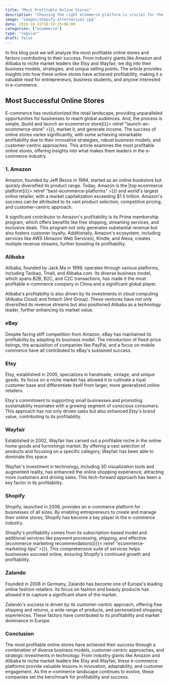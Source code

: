 ```yaml
---
title: "Most Profitable Online Stores"
description: "Choosing the right eCommerce platform is crucial for the success of your online business. Find Shopify alternatives."
image: "images/shopify-alternatives.jpg"
date: 2019-10-15T18:19:25+06:00
categories: ["ecommerce"]
type: "regular"
draft: false
---
```


In this blog post we will analyze the most profitable online stores and factors contributing to their success. From industry giants like Amazon and Alibaba to niche market leaders like Etsy and Wayfair, we dig into their business models, strategies, and unique selling points. The article provides insights into how these online stores have achieved profitability, making it a valuable read for entrepreneurs, business students, and anyone interested in e-commerce.

## Most Successful Online Stores

E-commerce has revolutionized the retail landscape, providing unparalleled opportunities for businesses to reach global audiences. And, the process is simple, [build and launch an ecommerce store]({{< relref "launch-an-ecommerce-store" >}}), market it, and generate income. The success of online stores varies significantly, with some achieving remarkable profitability due to their innovative strategies, robust business models, and customer-centric approaches. This article examines the most profitable online stores, offering insights into what makes them leaders in the e-commerce industry.

### 1. Amazon

Amazon, founded by Jeff Bezos in 1994, started as an online bookstore but quickly diversified its product range. Today, Amazon is the [top ecommerce platform]({{< relref "best-ecommerce-platforms" >}}) and world's largest online retailer, with a market capitalization exceeding $1.5 trillion. Amazon's success can be attributed to its vast product selection, competitive pricing, and customer-centric approach.

A significant contributor to Amazon's profitability is its Prime membership program, which offers benefits like free shipping, streaming services, and exclusive deals. This program not only generates substantial revenue but also fosters customer loyalty. Additionally, Amazon's ecosystem, including services like AWS (Amazon Web Services), Kindle, and Alexa, creates multiple revenue streams, further boosting its profitability.

### Alibaba

Alibaba, founded by Jack Ma in 1999, operates through various platforms, including Taobao, Tmall, and Alibaba.com. Its diverse business model, which spans B2B, B2C, and C2C transactions, has made it the most profitable e-commerce company in China and a significant global player.

Alibaba's profitability is also driven by its investments in cloud computing (Alibaba Cloud) and fintech (Ant Group). These ventures have not only diversified its revenue streams but also positioned Alibaba as a technology leader, further enhancing its market value.

### eBay

Despite facing stiff competition from Amazon, eBay has maintained its profitability by adapting its business model. The introduction of fixed-price listings, the acquisition of companies like PayPal, and a focus on mobile commerce have all contributed to eBay's sustained success.

### Etsy

Etsy, established in 2005, specializes in handmade, vintage, and unique goods. Its focus on a niche market has allowed it to cultivate a loyal customer base and differentiate itself from larger, more generalized online retailers.

Etsy's commitment to supporting small businesses and promoting sustainability resonates with a growing segment of conscious consumers. This approach has not only driven sales but also enhanced Etsy's brand value, contributing to its profitability.

### Wayfair

Established in 2002, Wayfair has carved out a profitable niche in the online home goods and furnishings market. By offering a vast selection of products and focusing on a specific category, Wayfair has been able to dominate this space.

Wayfair's investment in technology, including 3D visualization tools and augmented reality, has enhanced the online shopping experience, attracting more customers and driving sales. This tech-forward approach has been a key factor in its profitability.

### Shopify

Shopify, launched in 2006, provides an e-commerce platform for businesses of all sizes. By enabling entrepreneurs to create and manage their online stores, Shopify has become a key player in the e-commerce industry.

Shopify's profitability comes from its subscription-based model and additional services like payment processing, shipping, and effective [ecommerce marketing recommendations]({{< relref "ecommerce-marketing-tips" >}}). This comprehensive suite of services helps businesses succeed online, ensuring Shopify's continued growth and profitability.

### Zalando

Founded in 2008 in Germany, Zalando has become one of Europe's leading online fashion retailers. Its focus on fashion and beauty products has allowed it to capture a significant share of the market.

Zalando's success is driven by its customer-centric approach, offering free shipping and returns, a wide range of products, and personalized shopping experiences. These factors have contributed to its profitability and market dominance in Europe.

### Conclusion

The most profitable online stores have achieved their success through a combination of diverse business models, customer-centric approaches, and strategic investments in technology. From industry giants like Amazon and Alibaba to niche market leaders like Etsy and Wayfair, these e-commerce platforms provide valuable lessons in innovation, adaptability, and customer engagement. As the e-commerce landscape continues to evolve, these companies set the benchmark for profitability and success.
